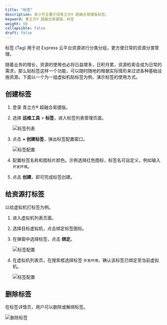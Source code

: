 ```yaml
---
title: "标签"
description: 本小节主要介绍青立方® 超融合易捷版标签。 
keyword: 青立方® 超融合易捷版，标签
weight: 50
collapsible: false
draft: false
---
```



标签 (Tag) 用于对 Express 云平台资源进行分类分组，更方便日常的资源分类管理。

随着业务的增长，资源的使用也必将日益增多，日积月累，资源检索会成为日常的需求，那么贴标签这样一个功能，可以随时随地的根据实际情形来过滤各种基础设施资源。下面以一个为一组虚拟机贴标签为例，演示标签的使用方式。

## 创建标签

1. 登录 青立方® 超融合易捷版。
2. 选择 **运维工具** > **标签**，进入标签列表管理页面。

   ![标签列表](../../_images/tag_list.png)

3. 点击 **+ 创建标签**，弹出标签配置窗口。

   ![标签配置](../../_images/tag_config.png) 

4. 配置标签名称和图标片颜色。示例选择红色图标，标签名可自定义，例如输入 `开发环境`。
5. 点击 **创建**，即可完成标签创建。

## 给资源打标签

以给虚拟机打标签为例。

1. 进入虚拟机列表页面。
2. 选择目标虚拟机，点击绑定标签图标。
3. 在弹窗中选择标签，点击 **绑定**。

   ![标签配置](../../_images/tag_host.png)

4. 在虚拟机列表页，在搜索框选择标签 `开发环境`，确认该标签已绑定至当前虚拟机。

   ![标签配置](../../_images/tag_host2.png)

## 删除标签

在标签详情页，用户可以删除或解绑标签。

![删除标签](../../_images/tag_delete.png)
